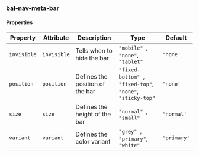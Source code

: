 ### bal-nav-meta-bar
 
#### Properties

| Property    | Attribute   | Description                     | Type                                                            | Default     |
| ----------- | ----------- | ------------------------------- | --------------------------------------------------------------- | ----------- |
| `invisible` | `invisible` | Tells when to hide the bar      | `"mobile" `, ` "none" `, ` "tablet"`                            | `'none'`    |
| `position`  | `position`  | Defines the position of the bar | `"fixed-bottom" `, ` "fixed-top" `, ` "none" `, ` "sticky-top"` | `'none'`    |
| `size`      | `size`      | Defines the height of the bar   | `"normal" `, ` "small"`                                         | `'normal'`  |
| `variant`   | `variant`   | Defines the color variant       | `"grey" `, ` "primary" `, ` "white"`                            | `'primary'` |


 